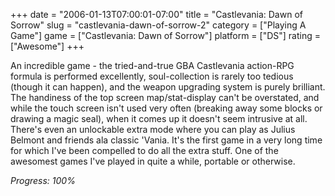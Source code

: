 +++
date = "2006-01-13T07:00:01-07:00"
title = "Castlevania: Dawn of Sorrow"
slug = "castlevania-dawn-of-sorrow-2"
category = ["Playing A Game"]
game = ["Castlevania: Dawn of Sorrow"]
platform = ["DS"]
rating = ["Awesome"]
+++

An incredible game - the tried-and-true GBA Castlevania action-RPG formula is performed excellently, soul-collection is rarely too tedious (though it can happen), and the weapon upgrading system is purely brilliant. The handiness of the top screen map/stat-display can't be overstated, and while the touch screen isn't used very often (breaking away some blocks or drawing a magic seal), when it comes up it doesn't seem intrusive at all. There's even an unlockable extra mode where you can play as Julius Belmont and friends ala classic 'Vania. It's the first game in a very long time for which I've been compelled to do all the extra stuff.  One of the awesomest games I've played in quite a while, portable or otherwise.

<i>Progress: 100\%</i>